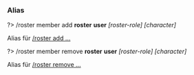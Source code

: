 ### Alias

?> /roster member add **roster** **user** _\[roster-role\]_ _\[character\]_

Alias für [/roster add ...](de/roster/add.md)

?> /roster member remove **roster** **user** _\[roster-role\]_ _\[character\]_

Alias für [/roster remove ...](de/roster/remove.md)
